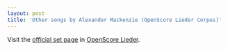 ```yaml
---
layout: post
title: 'Other songs by Alexander Mackenzie (OpenScore Lieder Corpus)'
---
```


Visit the [official set page] in [OpenScore Lieder].

[official set page]: https://musescore.com/openscore-lieder-corpus/sets/5105990
[OpenScore Lieder]: https://musescore.com/openscore-lieder-corpus

